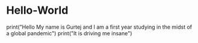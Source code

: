 # Hello-World

print("Hello My name is Gurtej and I am a first year studying in the midst of a global pandemic")
print("It is driving me insane")
